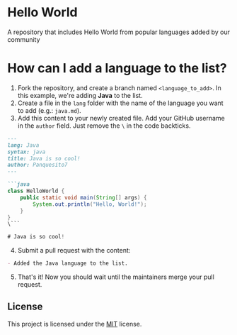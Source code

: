 # Hello World

A repository that includes Hello World from popular languages added by our community

# How can I add a language to the list?

1. Fork the repository, and create a branch named `<language_to_add>`. In this example, we're adding **Java** to the list.
2. Create a file in the `lang` folder with the name of the language you want to add (e.g.: `java.md`).
3. Add this content to your newly created file. Add your GitHub username in the `author` field. Just remove the `\` in the code backticks.

```markdown
---
lang: Java
syntax: java
title: Java is so cool!
author: Panquesito7
---

```java
class HelloWorld {
    public static void main(String[] args) {
        System.out.println("Hello, World!"); 
    }
}
\```

# Java is so cool!
```

4. Submit a pull request with the content:

```markdown
- Added the Java language to the list.
```

5. That's it! Now you should wait until the maintainers merge your pull request.

## License

This project is licensed under the [MIT](https://github.com/devstrons/hello-world/blob/main/LICENSE.md) license.
